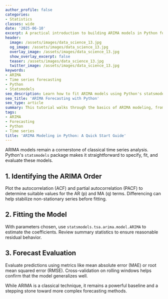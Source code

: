 ```yaml
---
author_profile: false
categories:
- Statistics
classes: wide
date: '2025-06-10'
excerpt: A practical introduction to building ARIMA models in Python for reliable time series forecasting.
header:
  image: /assets/images/data_science_13.jpg
  og_image: /assets/images/data_science_13.jpg
  overlay_image: /assets/images/data_science_13.jpg
  show_overlay_excerpt: false
  teaser: /assets/images/data_science_13.jpg
  twitter_image: /assets/images/data_science_13.jpg
keywords:
- ARIMA
- Time series forecasting
- Python
- Statsmodels
seo_description: Learn how to fit ARIMA models using Python's statsmodels library, evaluate their performance, and avoid common pitfalls.
seo_title: 'ARIMA Forecasting with Python'
seo_type: article
summary: This tutorial walks through the basics of ARIMA modeling, from identifying parameters to validating forecasts on real data.
tags:
- ARIMA
- Forecasting
- Python
- Time series
title: 'ARIMA Modeling in Python: A Quick Start Guide'
---
```


ARIMA models remain a cornerstone of classical time series analysis. Python's `statsmodels` package makes it straightforward to specify, fit, and evaluate these models.

## 1. Identifying the ARIMA Order

Plot the autocorrelation (ACF) and partial autocorrelation (PACF) to determine suitable values for the AR (p) and MA (q) terms. Differencing can help stabilize non-stationary series before fitting.

## 2. Fitting the Model

With parameters chosen, use `statsmodels.tsa.arima.model.ARIMA` to estimate the coefficients. Review summary statistics to ensure reasonable residual behavior.

## 3. Forecast Evaluation

Evaluate predictions using metrics like mean absolute error (MAE) or root mean squared error (RMSE). Cross-validation on rolling windows helps confirm that the model generalizes well.

While ARIMA is a classical technique, it remains a powerful baseline and a stepping stone toward more complex forecasting methods.

